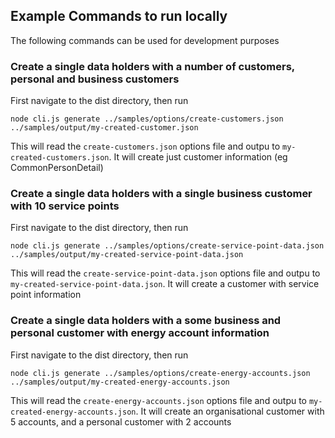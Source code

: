 
## Example Commands to run locally

The following commands can be used for development purposes

### Create a single data holders with a number of customers, personal and business customers

First navigate to the dist directory, then run

`node cli.js generate ../samples/options/create-customers.json ../samples/output/my-created-customer.json`

This will read the `create-customers.json` options file and outpu to `my-created-customers.json`.
It will create just customer information (eg CommonPersonDetail)


### Create a single data holders with a single business customer with 10 service points

First navigate to the dist directory, then run

`node cli.js generate ../samples/options/create-service-point-data.json ../samples/output/my-created-service-point-data.json`

This will read the `create-service-point-data.json` options file and outpu to `my-created-service-point-data.json`.
It will create a customer with service point information

### Create a single data holders with a some business and personal customer with energy account information

First navigate to the dist directory, then run

`node cli.js generate ../samples/options/create-energy-accounts.json ../samples/output/my-created-energy-accounts.json`

This will read the `create-energy-accounts.json` options file and outpu to `my-created-energy-accounts.json`.
It will create an organisational customer with 5 accounts, and a personal customer with 2 accounts